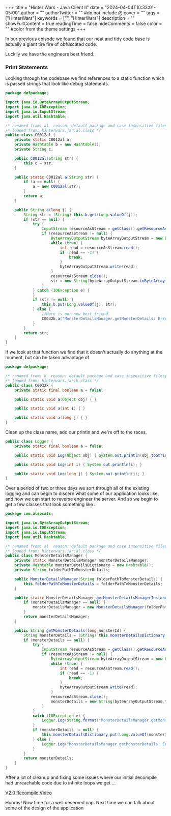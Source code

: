 +++
title = "Hinter Wars - Java Client II"
date = "2024-04-04T10:33:01-05:00"
author = ""
authorTwitter = "" #do not include @
cover = ""
tags = ["HinterWars"]
keywords = ["", "HinterWars"]
description = ""
showFullContent = true
readingTime = false
hideComments = false
color = "" #color from the theme settings
+++


In our previous episode we found that our neat and tidy code base is actually a giant tire fire of obfuscated code. 

Luckily we have the engineers best friend.

### Print Statements

Looking through the codebase we find references to a static function which is passed strings that look like debug statements. 

``` java
package defpackage;

import java.io.ByteArrayOutputStream;
import java.io.IOException;
import java.io.InputStream;
import java.util.Hashtable;

/* renamed from: al  reason: default package and case insensitive filesystem */
/* loaded from: hinterwars.jar:al.class */
public class C0012al {
    private static C0012al a;
    private Hashtable b = new Hashtable();
    private String c;

    public C0012al(String str) {
        this.c = str;
    }

    public static C0012al a(String str) {
        if (a == null) {
            a = new C0012al(str);
        }
        return a;
    }

    public String a(long j) {
        String str = (String) this.b.get(Long.valueOf(j));
        if (str == null) {
            try {
                InputStream resourceAsStream = getClass().getResourceAsStream(this.c + j + ".txt");
                if (resourceAsStream != null) {
                    ByteArrayOutputStream byteArrayOutputStream = new ByteArrayOutputStream();
                    while (true) {
                        int read = resourceAsStream.read();
                        if (read == -1) {
                            break;
                        }
                        byteArrayOutputStream.write(read);
                    }
                    resourceAsStream.close();
                    str = new String(byteArrayOutputStream.toByteArray(), "utf-8");
                }
            } catch (IOException e) {
            }
            if (str != null) {
                this.b.put(Long.valueOf(j), str);
            } else {
                //Here is our new best friend
                C0032k.a("MonsterDetailsManager.getMonsterDetails: Error! - Problem loading monster details string");
            }
        }
        return str;
    }
}
```


If we look at that function we find that it doesn't actually do anything at the moment, but can be taken advantage of

``` java
package defpackage;

/* renamed from: k  reason: default package and case insensitive filesystem */
/* loaded from: hinterwars.jar:k.class */
public class C0032k {
    private static final boolean a = false;

    public static void a(Object obj) { }

    public static void a(int i) { }

    public static void a(long j) { }
}
```

Clean up the class name, add our println and we're off to the races.  

``` java
public class Logger {
    private static final boolean a = false;

    public static void Log(Object obj) { System.out.println(obj.toString());  }

    public static void Log(int i) { System.out.println(i); }

    public static void Log(long j) { System.out.println(j); }
}
```



Over a period of two or three days we sort through all of the existing logging and can begin to discern what some of our application looks like, and how we can start to reverse engineer the server.  And so we begin to get a few classes that look something like :

``` java
package com.alsocats;

import java.io.ByteArrayOutputStream;
import java.io.IOException;
import java.io.InputStream;
import java.util.Hashtable;

/* renamed from: al  reason: default package and case insensitive filesystem */
/* loaded from: hinterwars.jar:al.class */
public class MonsterDetailsManager {
    private static MonsterDetailsManager monsterDetailsManager;
    private Hashtable monsterDetailsDictionary = new Hashtable();
    private String folderPathToMonsterDetails;

    public MonsterDetailsManager(String folderPathToMonsterDetails) {
        this.folderPathToMonsterDetails = folderPathToMonsterDetails;
    }

    public static MonsterDetailsManager getMonsterDetailsManagerInstance(String folderPathToMonsterDetails) {
        if (monsterDetailsManager == null) {
            monsterDetailsManager = new MonsterDetailsManager(folderPathToMonsterDetails);
        }
        return monsterDetailsManager;
    }

    public String getMonsterDetails(long monsterId) {
        String monsterDetails = (String) this.monsterDetailsDictionary.get(Long.valueOf(monsterId));
        if (monsterDetails == null) {
            try {
                InputStream resourceAsStream = getClass().getResourceAsStream(this.folderPathToMonsterDetails + monsterId + ".txt");
                if (resourceAsStream != null) {
                    ByteArrayOutputStream byteArrayOutputStream = new ByteArrayOutputStream();
                    while (true) {
                        int read = resourceAsStream.read();
                        if (read == -1) {
                            break;
                        }
                        byteArrayOutputStream.write(read);
                    }
                    resourceAsStream.close();
                    monsterDetails = new String(byteArrayOutputStream.toByteArray(), "utf-8");
                }
            }
            catch (IOException e) {
                Logger.Log(String.format("MonsterDetailsManager.getMonsterDetails: Error! - Problem loading monster details for monsterId "+monsterId+" :  "+ e.getMessage()));
            }
            if (monsterDetails != null) {
                this.monsterDetailsDictionary.put(Long.valueOf(monsterId), monsterDetails);
            } else {
                Logger.Log("MonsterDetailsManager.getMonsterDetails: Error! - Problem loading monster details string");
            }
        }
        return monsterDetails;
    }
}

``` 

After a lot of cleanup and fixing some issues where our initial decompile  had unreachable code due to infinite loops we get ... 


[V2.0 Recompile Video](/posts/hinterwars/hinter-wars-java-client-ii/v2.0Recompile.mkv)



Hooray!  Now time for a well deserved nap.  Next time we can talk about some of the design of the application